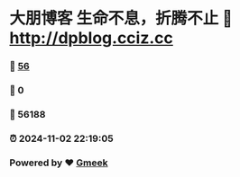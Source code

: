 # 大朋博客 生命不息，折腾不止 :link: http://dpblog.cciz.cc 
### :page_facing_up: [56](http://dpblog.cciz.cc/tag.html) 
### :speech_balloon: 0 
### :hibiscus: 56188 
### :alarm_clock: 2024-11-02 22:19:05 
### Powered by :heart: [Gmeek](https://github.com/Meekdai/Gmeek)
